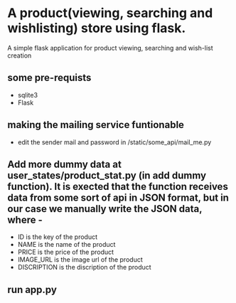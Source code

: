 # A product(viewing, searching and wishlisting) store using flask.
A simple flask application for product viewing, searching and wish-list creation

## some pre-requists
- sqlite3
- Flask

## making the mailing service funtionable
- edit the sender mail and password in /static/some_api/mail_me.py

## Add more dummy data at user_states/product_stat.py (in add dummy function). It is exected that the function receives data from some sort of api in JSON format, but in our case we manually write the JSON data, where - 
- ID is the key of the product 
- NAME is the name of the product 
- PRICE is the price of the product 
- IMAGE_URL is the image url of the product 
- DISCRIPTION is the discription of the product 

## run app.py
